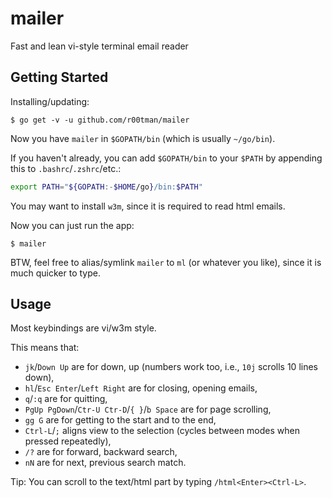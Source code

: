 # mailer
Fast and lean vi-style terminal email reader

## Getting Started

Installing/updating:
```shell
$ go get -v -u github.com/r00tman/mailer
```

Now you have `mailer` in `$GOPATH/bin` (which is usually `~/go/bin`).

If you haven't already, you can add `$GOPATH/bin` to your `$PATH` by appending this to `.bashrc`/`.zshrc`/etc.:
```bash
export PATH="${GOPATH:-$HOME/go}/bin:$PATH"
```

You may want to install `w3m`, since it is required to read html emails.

Now you can just run the app:
```shell
$ mailer
```

BTW, feel free to alias/symlink `mailer` to `ml` (or whatever you like), since it is much quicker to type.

## Usage
Most keybindings are vi/w3m style.

This means that:
 - `jk`/`Down Up` are for down, up (numbers work too, i.e., `10j` scrolls 10 lines down),
 - `hl`/`Esc Enter`/`Left Right` are for closing, opening emails,
 - `q`/`:q` are for quitting,
 - `PgUp PgDown`/`Ctr-U Ctr-D`/`{ }`/`b Space` are for page scrolling,
 - `gg G` are for getting to the start and to the end,
 - `Ctrl-L`/`;` aligns view to the selection (cycles between modes when pressed repeatedly),
 - `/?` are for forward, backward search,
 - `nN` are for next, previous search match.

Tip: You can scroll to the text/html part by typing `/html<Enter><Ctrl-L>`.

